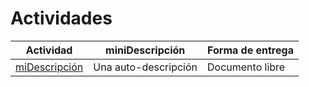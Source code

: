 # Actividades

Actividad|miniDescripción|Forma de entrega
-|-|-
[miDescripción](./001-iAm/README.md)|Una auto-descripción|Documento libre